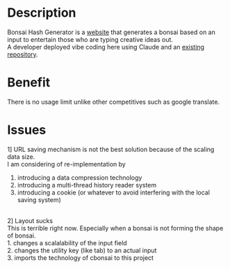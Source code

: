 # Description
Bonsai Hash Generator is a [website](https://trueryob.github.io/BonsaiHG/) that generates a bonsai based on an input to entertain those who are typing creative ideas out.<br>
A developer deployed vibe coding here using Claude and an [existing repository](https://gitlab.com/jallbrit/cbonsai).<br>

# Benefit
There is no usage limit unlike other competitives such as  google translate.<br>

# Issues
1] URL saving mechanism is not the best solution because of the scaling data size.<br>
I am considering of re-implementation by<br>
1. introducing a data compression technology<br>
2. introducing a multi-thread history reader system<br>
3. introducing a cookie (or whatever to avoid interfering with the local saving system)<br>
<br>
2] Layout sucks<br>
This is terrible right now. Especially when a bonsai is not forming the shape of bonsai.<br>
1. changes a scalalability of the input field<br>
2. changes the utility key (like tab) to an actual input<br>
3. imports the technology of cbonsai to this project<br>
